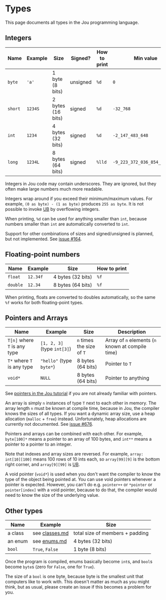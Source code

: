 # Types

This page documents all types in the Jou programming language.


## Integers

| Name      | Example   | Size              | Signed?   | How to print  | Min value                     | Max value                     |
|-----------|-----------|-------------------|-----------|---------------|-------------------------------|-------------------------------|
| `byte`    | `'a'`     | 1 byte (8 bits)   | unsigned  | `%d`          | `0`                           | `255`                         |
| `short`   | `1234S`   | 2 bytes (16 bits) | signed    | `%d`          | `-32_768`                     | `32_767`                      |
| `int`     | `1234`    | 4 bytes (32 bits) | signed    | `%d`          | `-2_147_483_648`              | `2_147_483_647`               |
| `long`    | `1234L`   | 8 bytes (64 bits) | signed    | `%lld`        | `-9_223_372_036_854_775_808`  | `9_223_372_036_854_775_807`   |

Integers in Jou code may contain underscores.
They are ignored, but they often make large numbers much more readable.

Integers wrap around if you exceed their minimum/maximum values.
For example, `(0 as byte) - (1 as byte)` produces `255 as byte`.
It is not possible to invoke [UB](ub.md) by overflowing integers.

When printing, `%d` can be used for anything smaller than `int`,
because numbers smaller than `int` are automatically converted to `int`.

Support for other combinations of sizes and signed/unsigned is planned, but not implemented.
See [issue #164](https://github.com/Akuli/jou/issues/164).


## Floating-point numbers

| Name      | Example   | Size              | How to print  |
|-----------|-----------|-------------------|---------------|
| `float`   | `12.34f`  | 4 bytes (32 bits) | `%f`          |
| `double`  | `12.34`   | 8 bytes (64 bits) | `%f`          |

When printing, floats are converted to doubles automatically,
so the same `%f` works for both floating-point types.


## Pointers and Arrays

| Name                          | Example                       | Size                      | Description                                       |
|-------------------------------|-------------------------------|---------------------------|---------------------------------------------------|
| `T[n]` where `T` is any type  | `[1, 2, 3]` (type `int[3]`)   | `n` times the size of `T` | Array of `n` elements (`n` known at compile time) |
| `T*` where `T` is any type    | `"hello"` (type `byte*`)      | 8 bytes (64 bits)         | Pointer to `T`                                    |
| `void*`                       | `NULL`                        | 8 bytes (64 bits)         | Pointer to anything                               |

See [pointers in the Jou tutorial](tutorial.md#pointers) if you are not already familiar with pointers.

An array is simply `n` instances of type `T` next to each other in memory.
The array length `n` must be known at compile time,
because in Jou, the compiler knows the sizes of all types.
If you want a dynamic array size, use a heap allocation (`malloc` + `free`) instead.
Unfortunately, heap allocations are currently not documented.
See [issue #676](https://github.com/Akuli/jou/issues/676).

Pointers and arrays can be combined with each other.
For example, `byte[100]*` means a pointer to an array of 100 bytes,
and `int**` means a pointer to a pointer to an integer.

Note that indexes and array sizes are reversed.
For example, `array: int[10][100]` means 100 rows of 10 ints each,
so `array[99][9]` is the bottom right corner, and `array[9][99]` is [UB](ub.md).

A void pointer (`void*`) is used when you don't want the compiler to know
the type of the object being pointed at.
You can use void pointers whenever a pointer is expected.
However, you can't do e.g. `pointer++` or `*pointer` or `pointer[index]` with a void pointer,
because to do that, the compiler would need to know the size of the underlying value.


## Other types

| Name      | Example                       | Size                              |
|-----------|-------------------------------|-----------------------------------|
| a class   | see [classes.md](classes.md)  | total size of members + padding   |
| an enum   | see [enums.md](enums.md)      | 4 bytes (32 bits)                 |
| `bool`    | `True`, `False`               | 1 byte (8 bits)                   |

Once the program is compiled, enums basically become `int`s,
and `bool`s become `byte`s (zero for `False`, one for `True`).

The size of a `bool` is one byte,
because byte is the smallest unit that computers like to work with.
This doesn't matter as much as you might think, but as usual,
please create an issue if this becomes a problem for you.
